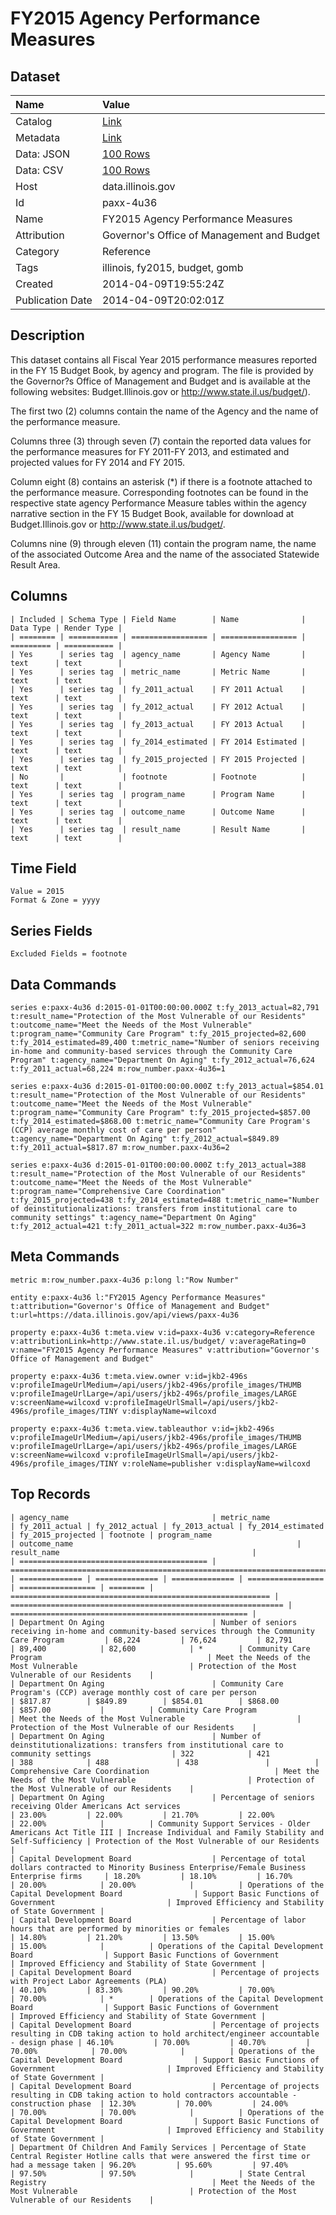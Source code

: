 # FY2015 Agency Performance Measures

## Dataset

| Name | Value |
| :--- | :---- |
| Catalog | [Link](https://catalog.data.gov/dataset/fy2015-agency-performance-measures-1f8ec) |
| Metadata | [Link](https://data.illinois.gov/api/views/paxx-4u36) |
| Data: JSON | [100 Rows](https://data.illinois.gov/api/views/paxx-4u36/rows.json?max_rows=100) |
| Data: CSV | [100 Rows](https://data.illinois.gov/api/views/paxx-4u36/rows.csv?max_rows=100) |
| Host | data.illinois.gov |
| Id | paxx-4u36 |
| Name | FY2015 Agency Performance Measures |
| Attribution | Governor's Office of Management and Budget |
| Category | Reference |
| Tags | illinois, fy2015, budget, gomb |
| Created | 2014-04-09T19:55:24Z |
| Publication Date | 2014-04-09T20:02:01Z |

## Description

This dataset contains all Fiscal Year 2015 performance measures reported in the FY 15 Budget Book, by agency and program. The file is provided by the Governor?s Office of Management and Budget and is available at the following websites: Budget.Illinois.gov or http://www.state.il.us/budget/).

The first two (2) columns contain the name of the Agency and the name of the performance measure.

Columns three (3) through seven (7) contain the reported data values for the performance measures for FY 2011-FY 2013, and estimated and projected values for FY 2014 and FY 2015.

Column eight (8) contains an asterisk (*) if there is a footnote attached to the performance measure. Corresponding footnotes can be found in the respective state agency Performance Measure tables within the agency narrative section in the FY 15 Budget Book, available for download at Budget.Illinois.gov or http://www.state.il.us/budget/.

Columns nine (9) through eleven (11) contain the program name, the name of the associated Outcome Area and the name of the associated Statewide Result Area.

## Columns

```ls
| Included | Schema Type | Field Name        | Name              | Data Type | Render Type |
| ======== | =========== | ================= | ================= | ========= | =========== |
| Yes      | series tag  | agency_name       | Agency Name       | text      | text        |
| Yes      | series tag  | metric_name       | Metric Name       | text      | text        |
| Yes      | series tag  | fy_2011_actual    | FY 2011 Actual    | text      | text        |
| Yes      | series tag  | fy_2012_actual    | FY 2012 Actual    | text      | text        |
| Yes      | series tag  | fy_2013_actual    | FY 2013 Actual    | text      | text        |
| Yes      | series tag  | fy_2014_estimated | FY 2014 Estimated | text      | text        |
| Yes      | series tag  | fy_2015_projected | FY 2015 Projected | text      | text        |
| No       |             | footnote          | Footnote          | text      | text        |
| Yes      | series tag  | program_name      | Program Name      | text      | text        |
| Yes      | series tag  | outcome_name      | Outcome Name      | text      | text        |
| Yes      | series tag  | result_name       | Result Name       | text      | text        |
```

## Time Field

```ls
Value = 2015
Format & Zone = yyyy
```

## Series Fields

```ls
Excluded Fields = footnote
```

## Data Commands

```ls
series e:paxx-4u36 d:2015-01-01T00:00:00.000Z t:fy_2013_actual=82,791 t:result_name="Protection of the Most Vulnerable of our Residents" t:outcome_name="Meet the Needs of the Most Vulnerable" t:program_name="Community Care Program" t:fy_2015_projected=82,600 t:fy_2014_estimated=89,400 t:metric_name="Number of seniors receiving in-home and community-based services through the Community Care Program" t:agency_name="Department On Aging" t:fy_2012_actual=76,624 t:fy_2011_actual=68,224 m:row_number.paxx-4u36=1

series e:paxx-4u36 d:2015-01-01T00:00:00.000Z t:fy_2013_actual=$854.01 t:result_name="Protection of the Most Vulnerable of our Residents" t:outcome_name="Meet the Needs of the Most Vulnerable" t:program_name="Community Care Program" t:fy_2015_projected=$857.00 t:fy_2014_estimated=$868.00 t:metric_name="Community Care Program's (CCP) average monthly cost of care per person" t:agency_name="Department On Aging" t:fy_2012_actual=$849.89 t:fy_2011_actual=$817.87 m:row_number.paxx-4u36=2

series e:paxx-4u36 d:2015-01-01T00:00:00.000Z t:fy_2013_actual=388 t:result_name="Protection of the Most Vulnerable of our Residents" t:outcome_name="Meet the Needs of the Most Vulnerable" t:program_name="Comprehensive Care Coordination" t:fy_2015_projected=438 t:fy_2014_estimated=488 t:metric_name="Number of deinstitutionalizations: transfers from institutional care to community settings" t:agency_name="Department On Aging" t:fy_2012_actual=421 t:fy_2011_actual=322 m:row_number.paxx-4u36=3
```

## Meta Commands

```ls
metric m:row_number.paxx-4u36 p:long l:"Row Number"

entity e:paxx-4u36 l:"FY2015 Agency Performance Measures" t:attribution="Governor's Office of Management and Budget" t:url=https://data.illinois.gov/api/views/paxx-4u36

property e:paxx-4u36 t:meta.view v:id=paxx-4u36 v:category=Reference v:attributionLink=http://www.state.il.us/budget/ v:averageRating=0 v:name="FY2015 Agency Performance Measures" v:attribution="Governor's Office of Management and Budget"

property e:paxx-4u36 t:meta.view.owner v:id=jkb2-496s v:profileImageUrlMedium=/api/users/jkb2-496s/profile_images/THUMB v:profileImageUrlLarge=/api/users/jkb2-496s/profile_images/LARGE v:screenName=wilcoxd v:profileImageUrlSmall=/api/users/jkb2-496s/profile_images/TINY v:displayName=wilcoxd

property e:paxx-4u36 t:meta.view.tableauthor v:id=jkb2-496s v:profileImageUrlMedium=/api/users/jkb2-496s/profile_images/THUMB v:profileImageUrlLarge=/api/users/jkb2-496s/profile_images/LARGE v:screenName=wilcoxd v:profileImageUrlSmall=/api/users/jkb2-496s/profile_images/TINY v:roleName=publisher v:displayName=wilcoxd
```

## Top Records

```ls
| agency_name                                | metric_name                                                                                                 | fy_2011_actual | fy_2012_actual | fy_2013_actual | fy_2014_estimated | fy_2015_projected | footnote | program_name                                               | outcome_name                                                  | result_name                                           | 
| ========================================== | =========================================================================================================== | ============== | ============== | ============== | ================= | ================= | ======== | ========================================================== | ============================================================= | ===================================================== | 
| Department On Aging                        | Number of seniors receiving in-home and community-based services through the Community Care Program         | 68,224         | 76,624         | 82,791         | 89,400            | 82,600            | *        | Community Care Program                                     | Meet the Needs of the Most Vulnerable                         | Protection of the Most Vulnerable of our Residents    | 
| Department On Aging                        | Community Care Program's (CCP) average monthly cost of care per person                                      | $817.87        | $849.89        | $854.01        | $868.00           | $857.00           |          | Community Care Program                                     | Meet the Needs of the Most Vulnerable                         | Protection of the Most Vulnerable of our Residents    | 
| Department On Aging                        | Number of deinstitutionalizations: transfers from institutional care to community settings                  | 322            | 421            | 388            | 488               | 438               |          | Comprehensive Care Coordination                            | Meet the Needs of the Most Vulnerable                         | Protection of the Most Vulnerable of our Residents    | 
| Department On Aging                        | Percentage of seniors receiving Older Americans Act services                                                | 23.00%         | 22.00%         | 21.70%         | 22.00%            | 22.00%            |          | Community Support Services - Older Americans Act Title III | Increase Individual and Family Stability and Self-Sufficiency | Protection of the Most Vulnerable of our Residents    | 
| Capital Development Board                  | Percentage of total dollars contracted to Minority Business Enterprise/Female Business Enterprise firms     | 18.20%         | 18.10%         | 16.70%         | 20.00%            | 20.00%            |          | Operations of the Capital Development Board                | Support Basic Functions of Government                         | Improved Efficiency and Stability of State Government | 
| Capital Development Board                  | Percentage of labor hours that are performed by minorities or females                                       | 14.80%         | 21.20%         | 13.50%         | 15.00%            | 15.00%            |          | Operations of the Capital Development Board                | Support Basic Functions of Government                         | Improved Efficiency and Stability of State Government | 
| Capital Development Board                  | Percentage of projects with Project Labor Agreements (PLA)                                                  | 40.10%         | 83.30%         | 90.20%         | 70.00%            | 70.00%            | *        | Operations of the Capital Development Board                | Support Basic Functions of Government                         | Improved Efficiency and Stability of State Government | 
| Capital Development Board                  | Percentage of projects resulting in CDB taking action to hold architect/engineer accountable - design phase | 46.10%         | 70.00%         | 40.70%         | 70.00%            | 70.00%            |          | Operations of the Capital Development Board                | Support Basic Functions of Government                         | Improved Efficiency and Stability of State Government | 
| Capital Development Board                  | Percentage of projects resulting in CDB taking action to hold contractors accountable - construction phase  | 12.30%         | 70.00%         | 24.00%         | 70.00%            | 70.00%            |          | Operations of the Capital Development Board                | Support Basic Functions of Government                         | Improved Efficiency and Stability of State Government | 
| Department Of Children And Family Services | Percentage of State Central Register Hotline calls that were answered the first time or had a message taken | 96.20%         | 95.60%         | 97.40%         | 97.50%            | 97.50%            |          | State Central Registry                                     | Meet the Needs of the Most Vulnerable                         | Protection of the Most Vulnerable of our Residents    | 
```